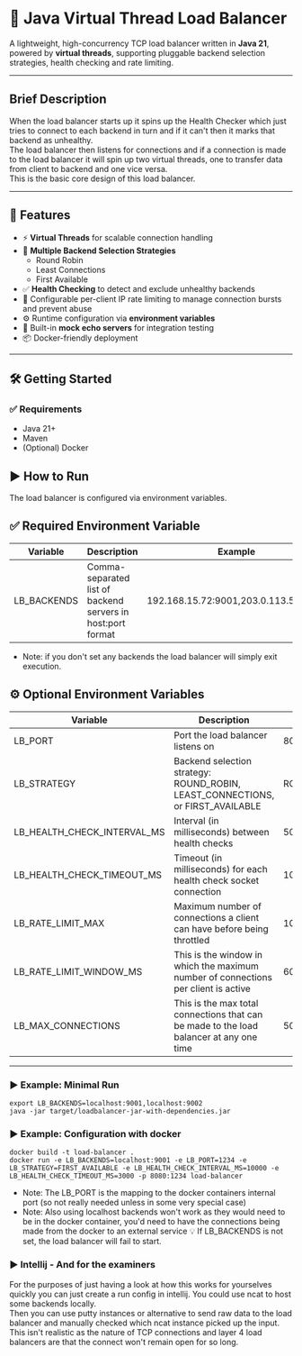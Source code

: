 # 🔀 Java Virtual Thread Load Balancer

A lightweight, high-concurrency TCP load balancer written in **Java 21**, powered by **virtual threads**, supporting pluggable backend selection strategies, health checking and rate limiting.

---

## Brief Description

When the load balancer starts up it spins up the Health Checker which just tries to connect to each backend in turn and if it can't then it marks that backend as unhealthy.  
The load balancer then listens for connections and if a connection is made to the load balancer it will spin up two virtual threads, one to transfer data from client to backend and one vice versa.  
This is the basic core design of this load balancer.

---


## 🚀 Features

- ⚡ **Virtual Threads** for scalable connection handling
- 🔁 **Multiple Backend Selection Strategies**
    - Round Robin
    - Least Connections
    - First Available
- ✅ **Health Checking** to detect and exclude unhealthy backends
- 🚫 Configurable per-client IP rate limiting to manage connection bursts and prevent abuse
- ⚙️ Runtime configuration via **environment variables**
- 🧪 Built-in **mock echo servers** for integration testing
- 📦 Docker-friendly deployment
 

---

## 🛠️ Getting Started
### ✅ Requirements

- Java 21+
- Maven
- (Optional) Docker

## ▶️ How to Run
  The load balancer is configured via environment variables.

## ✅ Required Environment Variable

| Variable	  | Description	                                            | Example |
| ----------- | ------------------------------------------------------- |--------|
| LB_BACKENDS |	Comma-separated list of backend servers in host:port format	| 192.168.15.72:9001,203.0.113.57:9002 |

- Note: if you don't set any backends the load balancer will simply exit execution.

## ⚙️ Optional Environment Variables
| Variable                     | Description                                                                     | Default      | Example           |
| ---------------------------- | ------------------------------------------------------------------------------- | ------------ |-------------------|
| LB_PORT	                   | Port the load balancer listens on	                                             | 8080         | 9000              |
| LB_STRATEGY          	       | Backend selection strategy: ROUND_ROBIN, LEAST_CONNECTIONS, or FIRST_AVAILABLE	 | ROUND_ROBIN	| LEAST_CONNECTIONS |
| LB_HEALTH_CHECK_INTERVAL_MS  | Interval (in milliseconds) between health checks	                             | 5000	        | 2000              | 
| LB_HEALTH_CHECK_TIMEOUT_MS   | Timeout (in milliseconds) for each health check socket connection	             | 1000	        | 1500              |
| LB_RATE_LIMIT_MAX            | Maximum number of connections a client can have before being throttled         | 100           | 50                |
| LB_RATE_LIMIT_WINDOW_MS      | This is the window in which the maximum number of connections per client is active| 60000      | 10000             |
| LB_MAX_CONNECTIONS           | This is the max total connections that can be made to the load balancer at any one time | 50000 | 10000 |
---

### ▶️ Example: Minimal Run
`export LB_BACKENDS=localhost:9001,localhost:9002`  
`java -jar target/loadbalancer-jar-with-dependencies.jar`  

### ▶️ Example: Configuration with docker
`docker build -t load-balancer .`  
`docker run -e LB_BACKENDS=localhost:9001 -e LB_PORT=1234 -e LB_STRATEGY=FIRST_AVAILABLE -e LB_HEALTH_CHECK_INTERVAL_MS=10000 -e LB_HEALTH_CHECK_TIMEOUT_MS=3000 -p 8080:1234 load-balancer`
- Note: The LB_PORT is the mapping to the docker containers internal port (so not really needed unless in some very special case)
- Note: Also using localhost backends won't work as they would need to be in the docker container, you'd need to have the connections being made from the docker to an external service
💡 If LB_BACKENDS is not set, the load balancer will fail to start.

### ▶️ Intellij - And for the examiners

For the purposes of just having a look at how this works for yourselves quickly you can just create a run config in intellij. You could use ncat to host some backends locally.   
Then you can use putty instances or alternative to send raw data to the load balancer and manually checked which ncat instance picked up the input. This isn't realistic as the nature of TCP connections and layer 4 load balancers are that the connect won't remain open for so long.
